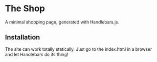 # The Shop

A minimal shopping page, generated with Handlebars.js.

## Installation

The site can work totally statically. Just go to the index.html in a browser and
let Handlebars do its thing!
